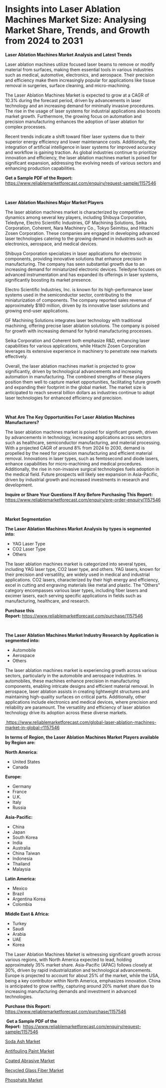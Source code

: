 <p><h1>Insights into Laser Ablation Machines Market Size: Analysing Market Share, Trends, and Growth from 2024 to 2031</h1></p><p><strong>Laser Ablation Machines Market Analysis and Latest Trends</strong></p>
<p><p>Laser ablation machines utilize focused laser beams to remove or modify material from surfaces, making them essential tools in various industries such as medical, automotive, electronics, and aerospace. Their precision and efficiency make them increasingly popular for applications like tissue removal in surgeries, surface cleaning, and micro-machining.</p><p>The Laser Ablation Machines Market is expected to grow at a CAGR of 10.3% during the forecast period, driven by advancements in laser technology and an increasing demand for minimally invasive procedures. The rise in the usage of laser systems for industrial applications also boosts market growth. Furthermore, the growing focus on automation and precision manufacturing enhances the adoption of laser ablation for complex processes.</p><p>Recent trends indicate a shift toward fiber laser systems due to their superior energy efficiency and lower maintenance costs. Additionally, the integration of artificial intelligence in laser systems for improved accuracy and workflow is gaining traction. As global industries continue to prioritize innovation and efficiency, the laser ablation machines market is poised for significant expansion, addressing the evolving needs of various sectors and enhancing production capabilities.</p></p>
<p><strong>Get a Sample PDF of the Report:&nbsp;</strong> <a href="https://www.reliablemarketforecast.com/enquiry/request-sample/1157546?utm_campaign=1733&utm_medium=2&utm_source=Github&utm_content=ia&utm_term=29102024&utm_id=laser-ablation-machines">https://www.reliablemarketforecast.com/enquiry/request-sample/1157546</a></p>
<p>&nbsp;</p>
<p><strong>Laser Ablation Machines Major Market Players</strong></p>
<p><p>The laser ablation machines market is characterized by competitive dynamics among several key players, including Shibuya Corporation, Teledyne, Electro Scientific Industries, GF Machining Solutions, Seika Corporation, Coherent, Nara Machinery Co., Tokyo Seimitsu, and Hitachi Zosen Corporation. These companies are engaged in developing advanced laser technologies catering to the growing demand in industries such as electronics, aerospace, and medical devices.</p><p>Shibuya Corporation specializes in laser applications for electronic components, providing innovative solutions that enhance precision in manufacturing. The company has seen substantial growth due to an increasing demand for miniaturized electronic devices. Teledyne focuses on advanced instrumentation and has expanded its offerings in laser systems, significantly boosting its market presence.</p><p>Electro Scientific Industries, Inc. is known for its high-performance laser systems used in the semiconductor sector, contributing to the miniaturization of components. The company reported sales revenue of approximately $180 million, driven by its innovative laser solutions and growing end-user applications.</p><p>GF Machining Solutions integrates laser technology with traditional machining, offering precise laser ablation solutions. The company is poised for growth with increasing demand for hybrid manufacturing processes.</p><p>Seika Corporation and Coherent both emphasize R&D, enhancing laser capabilities for various applications, while Hitachi Zosen Corporation leverages its extensive experience in machinery to penetrate new markets effectively.</p><p>Overall, the laser ablation machines market is projected to grow significantly, driven by technological advancements and increasing automation in manufacturing. The combined strengths of these players position them well to capture market opportunities, facilitating future growth and expanding their footprint in the global market. The market size is anticipated to reach several billion dollars as industries continue to adopt laser technologies for enhanced efficiency and precision.</p></p>
<p>&nbsp;</p>
<p><strong>What Are The Key Opportunities For Laser Ablation Machines Manufacturers?</strong></p>
<p><p>The laser ablation machines market is poised for significant growth, driven by advancements in technology, increasing applications across sectors such as healthcare, semiconductor manufacturing, and material processing. With a projected CAGR of around 8% from 2024 to 2030, demand is propelled by the need for precision manufacturing and efficient material removal. Innovations in laser types, such as femtosecond and diode lasers, enhance capabilities for micro-machining and medical procedures. Additionally, the rise in non-invasive surgical technologies fuels adoption in the medical field. Future prospects will likely see expansion in Asia-Pacific, driven by industrial growth and increased investments in research and development.</p></p>
<p><strong>Inquire or Share Your Questions If Any Before Purchasing This Report:</strong> <a href="https://www.reliablemarketforecast.com/enquiry/pre-order-enquiry/1157546?utm_campaign=1733&utm_medium=2&utm_source=Github&utm_content=ia&utm_term=29102024&utm_id=laser-ablation-machines">https://www.reliablemarketforecast.com/enquiry/pre-order-enquiry/1157546</a></p>
<p>&nbsp;</p>
<p><strong>Market Segmentation</strong></p>
<p><strong>The Laser Ablation Machines Market Analysis by types is segmented into:</strong></p>
<p><ul><li>YAG Laser Type</li><li>CO2 Laser Type</li><li>Others</li></ul></p>
<p><p>The laser ablation machines market is categorized into several types, including YAG laser type, CO2 laser type, and others. YAG lasers, known for their precision and versatility, are widely used in medical and industrial applications. CO2 lasers, characterized by their high energy and efficiency, excel in cutting and engraving materials like metal and plastic. The "Others" category encompasses various laser types, including fiber lasers and excimer lasers, each serving specific applications in fields such as manufacturing, healthcare, and research.</p></p>
<p><strong>Purchase this Report:&nbsp;</strong><a href="https://www.reliablemarketforecast.com/purchase/1157546?utm_campaign=1733&utm_medium=2&utm_source=Github&utm_content=ia&utm_term=29102024&utm_id=laser-ablation-machines">https://www.reliablemarketforecast.com/purchase/1157546</a></p>
<p>&nbsp;</p>
<p><strong>The Laser Ablation Machines Market Industry Research by Application is segmented into:</strong></p>
<p><ul><li>Automobile</li><li>Aerospace</li><li>Others</li></ul></p>
<p><p>The laser ablation machines market is experiencing growth across various sectors, particularly in the automobile and aerospace industries. In automobiles, these machines enhance precision in manufacturing components, enabling intricate designs and efficient material removal. In aerospace, laser ablation assists in creating lightweight structures and maintaining high-quality surfaces on critical parts. Additionally, other applications include electronics and medical devices, where precision and reliability are paramount. The versatility and efficiency of laser ablation technology drive its adoption across these diverse markets.</p></p>
<p><a href="https://www.reliablemarketforecast.com/global-laser-ablation-machines-market-in-global-r1157546?utm_campaign=1733&utm_medium=2&utm_source=Github&utm_content=ia&utm_term=29102024&utm_id=laser-ablation-machines">&nbsp;https://www.reliablemarketforecast.com/global-laser-ablation-machines-market-in-global-r1157546</a></p>
<p><strong>In terms of Region, the Laser Ablation Machines Market Players available by Region are:</strong></p>
<p>
    <p> <strong> North America: </strong>
        <ul>
            <li>United States</li>
            <li>Canada</li>
        </ul>
        </p> 
    <p> <strong> Europe: </strong>
        <ul>
            <li>Germany</li>
            <li>France</li>
            <li>U.K.</li>
            <li>Italy</li>
            <li>Russia</li>
        </ul>
        </p> 
    <p> <strong> Asia-Pacific: </strong>
        <ul>
            <li>China</li>
            <li>Japan</li>
            <li>South Korea</li>
            <li>India</li>
            <li>Australia</li>
            <li>China Taiwan</li>
            <li>Indonesia</li>
            <li>Thailand</li>
            <li>Malaysia</li>
        </ul>
        </p> 
    <p> <strong> Latin America: </strong>
        <ul>
            <li>Mexico</li>
            <li>Brazil</li>
            <li>Argentina Korea</li>
            <li>Colombia</li>
        </ul>
        </p> 
    <p> <strong> Middle East & Africa: </strong>
        <ul>
            <li>Turkey</li>
            <li>Saudi</li>
            <li>Arabia</li>
            <li>UAE</li>
            <li>Korea</li>
        </ul>
    </p>
    </p>
<p><p>The Laser Ablation Machines Market is witnessing significant growth across various regions, with North America expected to lead, holding approximately 35% market share. Asia-Pacific (APAC) follows closely at 30%, driven by rapid industrialization and technological advancements. Europe is projected to account for about 25% of the market, while the USA, being a key contributor within North America, emphasizes innovation. China is anticipated to grow swiftly, capturing around 20% market share due to increasing manufacturing demands and investment in advanced technologies.</p></p>
<p><strong>Purchase this Report: </strong><a href="https://www.reliablemarketforecast.com/purchase/1157546?utm_campaign=1733&utm_medium=2&utm_source=Github&utm_content=ia&utm_term=29102024&utm_id=laser-ablation-machines">https://www.reliablemarketforecast.com/purchase/1157546</a></p>
<p>&nbsp;<strong>Get a Sample PDF of the Report:&nbsp;&nbsp;</strong><a href="https://www.reliablemarketforecast.com/enquiry/request-sample/1157546?utm_campaign=1733&utm_medium=2&utm_source=Github&utm_content=ia&utm_term=29102024&utm_id=laser-ablation-machines">https://www.reliablemarketforecast.com/enquiry/request-sample/1157546</a></p>
<p><strong></strong></p>
<p><p><a href="https://www.linkedin.com/pulse/global-perspectives-soda-ash-market-trends-challenges-forecast-hzsyc?utm_campaign=1733&utm_medium=2&utm_source=Github&utm_content=ia&utm_term=29102024&utm_id=laser-ablation-machines">Soda Ash Market</a></p><p><a href="https://www.linkedin.com/pulse/global-perspectives-antifouling-paint-market-trends-challenges-jaumc?utm_campaign=1733&utm_medium=2&utm_source=Github&utm_content=ia&utm_term=29102024&utm_id=laser-ablation-machines">Antifouling Paint Market</a></p><p><a href="https://www.linkedin.com/pulse/coated-abrasive-market-research-report-2024-2031-oq2xc?utm_campaign=1733&utm_medium=2&utm_source=Github&utm_content=ia&utm_term=29102024&utm_id=laser-ablation-machines">Coated Abrasive Market</a></p><p><a href="https://www.linkedin.com/pulse/recycled-glass-fiber-market-outlook-share-analysis-o5vqc?utm_campaign=1733&utm_medium=2&utm_source=Github&utm_content=ia&utm_term=29102024&utm_id=laser-ablation-machines">Recycled Glass Fiber Market</a></p><p><a href="https://www.linkedin.com/pulse/decoding-phosphate-industry-dynamics-strategic-imperatives-qc6sc?utm_campaign=1733&utm_medium=2&utm_source=Github&utm_content=ia&utm_term=29102024&utm_id=laser-ablation-machines">Phosphate Market</a></p></p>